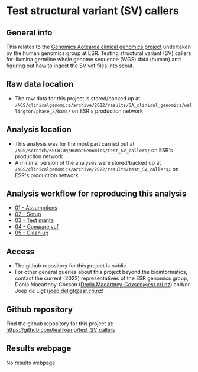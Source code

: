 # Test structural variant (SV) callers

## General info

This relates to the [Genomics Aotearoa clinical genomics project](https://www.genomics-aotearoa.org.nz/our-work/completed-projects/clinical-genomics) undertaken by the human genomics group at ESR. Testing structural variant (SV) callers for illumina germline whole genome sequence (WGS) data (human) and figuring out how to ingest the SV vcf files into [scout](https://github.com/Clinical-Genomics/scout).

## Raw data location

- The raw data for this project is stored/backed up at `/NGS/clinicalgenomics/archive/2022/results/GA_clinical_genomics/wellington/phase_2/bams/` on ESR's production network

## Analysis location

- This analysis was for the most part carried out at `/NGS/scratch/KSCBIOM/HumanGenomics/test_SV_callers/` on ESR's production network
- A minimal version of the analyses were stored/backed up at `/NGS/clinicalgenomics/archive/2022/results/test_SV_callers/` on ESR's production network

## Analysis workflow for reproducing this analysis

- [01 - Assumptions](https://github.com/leahkemp/test_SV_callers/blob/main/docs/analysis_docs/01_assumptions.md)
- [02 - Setup](https://github.com/leahkemp/test_SV_callers/blob/main/docs/analysis_docs/02_setup.md)
- [03 - Test manta](https://github.com/leahkemp/test_SV_callers/blob/main/docs/analysis_docs/03_test_manta.md)
- [04 - Compare vcf](https://github.com/leahkemp/test_SV_callers/blob/main/docs/analysis_docs/04_compare_vcf.md)
- [05 - Clean up](https://github.com/leahkemp/test_SV_callers/blob/main/docs/analysis_docs/05_cleanup.md)

## Access

- The github repository for this project is public
- For other general queries about this project beyond the bioinformatics, contact the current (2022) representatives of the ESR genomics group, Donia Macartney-Coxson (Donia.Macartney-Coxson@esr.cri.nz) and/or Joep de Ligt (joep.deligt@esr.cri.nz)

## Github repository

Find the github repository for this project at: https://github.com/leahkemp/test_SV_callers

## Results webpage

No results webpage
